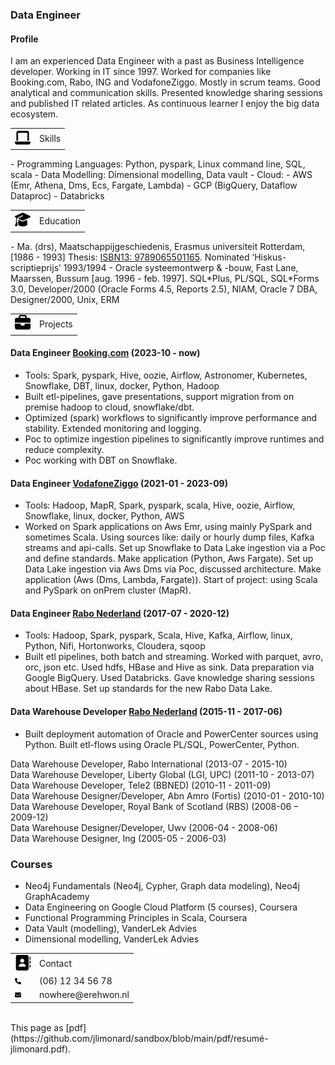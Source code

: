 ### Data Engineer

#### Profile
I am an experienced Data Engineer with a past as Business Intelligence developer. Working in IT since 1997. Worked for companies like Booking.com, Rabo, ING and VodafoneZiggo. Mostly in scrum teams. 
Good analytical and communication skills. Presented knowledge sharing sessions and published IT related articles. As continuous learner I enjoy the big data ecosystem.

<table>
  <tr>
    <td>
    <img src="img/laptop-solid.svg" width="25" height="25" alt="Skills"></td>
    <td>Skills</td>
  </tr>
</table>
- Programming Languages: Python, pyspark, Linux command line, SQL, scala
- Data Modelling: Dimensional modelling, Data vault
- Cloud: 
   - AWS (Emr, Athena, Dms, Ecs, Fargate, Lambda)
   - GCP (BigQuery, Dataflow Dataproc)
   - Databricks


<table>
  <tr>
    <td>
    <img src="img/graduation-cap-solid.svg" width="25" height="25" alt="Education"></td>
    <td>Education</td>
  </tr>
</table>
- Ma. (drs), Maatschappijgeschiedenis, Erasmus universiteit Rotterdam, [1986 - 1993]
Thesis: <a href="https://verloren.nl/Webshop/Detail/catid/22584/eid/25786/de-vertrouwde-van-mijn-hart" target="_blank">ISBN13: 9789065501165</a>. Nominated ‘Hiskus-scriptieprijs’ 1993/1994			        		
- Oracle systeemontwerp & -bouw, Fast Lane, Maarssen, Bussum
[aug. 1996 - feb. 1997]. SQL*Plus, PL/SQL, SQL*Forms 3.0, Developer/2000 (Oracle Forms 4.5, Reports 2.5), NIAM, Oracle 7 DBA, Designer/2000, Unix, ERM


<table>
  <tr>
    <td>
    <img src="img/briefcase-solid.svg" width="25" height="25" alt="Projects"></td>
    <td>Projects</td>
  </tr>
</table>

#### Data Engineer <a href="https://www.booking.com/" target="_blank">Booking.com</a> (2023-10 - now)
- Tools: Spark, pyspark, Hive, oozie, Airflow, Astronomer, Kubernetes, Snowflake, DBT, linux, docker, Python, Hadoop
- Built etl-pipelines, gave presentations, support migration from on premise hadoop to cloud, snowflake/dbt.
- Optimized (spark) workflows to significantly improve performance and stability. Extended monitoring and logging.
- Poc to optimize ingestion pipelines to significantly improve runtimes and reduce complexity.
- Poc working with DBT on Snowflake.

#### Data Engineer <a href="https://www.vodafoneziggo.nl/" target="_blank">VodafoneZiggo</a> (2021-01 - 2023-09)
- Tools: Hadoop, MapR, Spark, pyspark, scala, Hive, oozie, Airflow, Snowflake, linux, docker, Python, AWS
- Worked on Spark applications on Aws Emr, using mainly PySpark and sometimes Scala. Using sources like: daily or hourly dump files, Kafka streams and api-calls. Set up Snowflake to Data Lake ingestion via a Poc and define standards. Make application (Python, Aws Fargate). Set up Data Lake ingestion via Aws Dms via Poc, discussed architecture. Make application (Aws (Dms, Lambda, Fargate)). Start of project: using Scala and PySpark on onPrem cluster (MapR).

#### Data Engineer <a href="https://www.rabobank.nl/" target="_blank">Rabo Nederland</a> (2017-07 - 2020-12)
- Tools: Hadoop, Spark, pyspark, Scala, Hive, Kafka, Airflow, linux, Python, Nifi, Hortonworks, Cloudera, sqoop
- Built etl pipelines, both batch and streaming. Worked with parquet, avro, orc, json etc. Used hdfs, HBase and Hive as sink. Data preparation via Google BigQuery. Used Databricks. Gave knowledge sharing sessions about HBase. Set up standards for the new Rabo Data Lake.

#### Data Warehouse Developer <a href="https://www.rabobank.nl/" target="_blank">Rabo Nederland</a> (2015-11 - 2017-06)
- Built deployment automation of Oracle and PowerCenter sources using Python. Built etl-flows using Oracle PL/SQL, PowerCenter, Python.

Data Warehouse Developer, Rabo International (2013-07 - 2015-10)  
Data Warehouse Developer, Liberty Global (LGI, UPC) (2011-10 - 2013-07)  
Data Warehouse Developer, Tele2 (BBNED) (2010-11 - 2011-09)  
Data Warehouse Designer/Developer, Abn Amro (Fortis) (2010-01 - 2010-10)   
Data Warehouse Developer, Royal Bank of Scotland (RBS) (2008-06 – 2009-12)   
Data Warehouse Designer/Developer, Uwv (2006-04 - 2008-06)  
Data Warehouse Designer, Ing (2005-05 - 2006-03)    


### Courses
- Neo4j Fundamentals (Neo4j, Cypher, Graph data modeling), Neo4j GraphAcademy 
- Data Engineering on Google Cloud Platform (5 courses), Coursera 
- Functional Programming Principles in Scala, Coursera
- Data Vault (modelling), VanderLek Advies
- Dimensional modelling, VanderLek Advies


<table>
  <tr>
    <td>
    <img src="img/address-book-solid.svg" width="25" height="25" alt="Contact"></td>
    <td>Contact</td>
  </tr>
  <tr>
    <td>
    <img src="img/phone-solid.svg" width="10" height="10" alt="Phone"></td>
    <td>(06) 12 34 56 78</td>
  </tr>
  <tr>
    <td>
    <img src="img/envelope-solid.svg" width="10" height="10" alt="email"></td>
    <td>nowhere@erehwon.nl</td>
  </tr>
</table>

<BR>
This page as [pdf](https://github.com/jlimonard/sandbox/blob/main/pdf/resumé-jlimonard.pdf).
